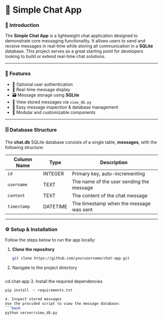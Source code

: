 # 💬 Simple Chat App

### 🎯 Introduction
The **Simple Chat App** is a lightweight chat application designed to demonstrate core messaging functionality. It allows users to send and receive messages in real-time while storing all communication in a **SQLite** database. This project serves as a great starting point for developers looking to build or extend real-time chat solutions.

---

### 🚀 Features
- 🔐 Optional user authentication
- 💬 Real-time message display
- 🗃️ Message storage using **SQLite**
- 🧰 View stored messages via `view_db.py`
- 🔎 Easy message inspection & database management
- 🎨 Modular and customizable components

---

### 🗄️ Database Structure

The **chat.db** SQLite database consists of a single table, **messages**, with the following structure:

| Column Name | Type     | Description                             |
|-------------|----------|-----------------------------------------|
| `id`        | INTEGER  | Primary key, auto-incrementing          |
| `username`  | TEXT     | The name of the user sending the message |
| `content`   | TEXT     | The content of the chat message         |
| `timestamp` | DATETIME | The timestamp when the message was sent |

---

### ⚙️ Setup & Installation

Follow the steps below to run the app locally:

1. **Clone the repository**
   ```bash
   git clone https://github.com/yourusername/chat-app.git
2. Navigate to the project directory
   ```bash
  cd chat-app
3. Install the required dependencies
  ```bash
  pip install -r requirements.txt

4. Inspect stored messages
  Use the provided script to view the message database:
  ```bash
  python server/view_db.py
